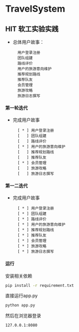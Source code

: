 # TravelSystem
## HIT 软工实验实践

- 总体用户故事：
  ~~~
    用户登录注册  
    团队组建  
    路线评价  
    用户的旅游意向维护
    推荐规划路线
    推荐队友
    会员管理
    旅游攻略
    旅游日志撰写
  ~~~

#### 第一轮迭代


- 完成用户故事
  ~~~
    [ * ] 用户登录注册
    [   ] 团队组建
    [   ] 路线评价
    [ * ] 用户的旅游意向维护
    [   ] 推荐规划路线
    [   ] 推荐队友
    [ * ] 会员管理
    [   ] 旅游攻略
    [   ] 旅游日志撰写
  ~~~

#### 第一二迭代


- 完成用户故事
  ~~~
    [ * ] 用户登录注册
    [ * ] 团队组建
    [ * ] 路线评价
    [ * ] 用户的旅游意向维护
    [ * ] 推荐规划路线
    [ * ] 推荐队友
    [ * ] 会员管理
    [ * ] 旅游攻略
    [ * ] 旅游日志撰写
  ~~~

#### 运行

  安装相关依赖
  ~~~bash
  pip install -r requirement.txt
  ~~~
  直接运行app.py
  ~~~bash
  python app.py
  ~~~
  然后在浏览器登录
  ~~~
  127.0.0.1:8080
  ~~~
